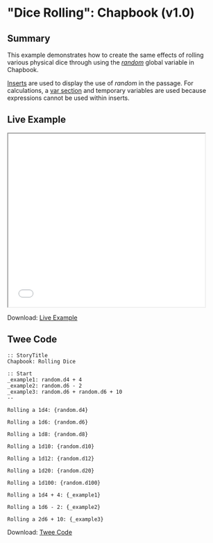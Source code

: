 # "Dice Rolling": Chapbook (v1.0)

## Summary

This example demonstrates how to create the same effects of rolling various physical dice through using the *[random](https://klembot.github.io/chapbook/guide/state/randomness.html)* global variable in Chapbook.

[Inserts](https://klembot.github.io/chapbook/guide/modifiers-and-inserts/) are used to display the use of *random* in the passage. For calculations, a [var section](https://klembot.github.io/chapbook/guide/state/the-vars-section.html) and temporary variables are used because expressions cannot be used within inserts.

## Live Example

<section>
<iframe src="chapbook_dicerolling_example.html" height=400 width=90%></iframe>

Download: <a href="chapbook_dicerolling_example.html" target="_blank">Live Example</a>
</section>

## Twee Code

```
:: StoryTitle
Chapbook: Rolling Dice

:: Start
_example1: random.d4 + 4
_example2: random.d6 - 2
_example3: random.d6 + random.d6 + 10
--

Rolling a 1d4: {random.d4}

Rolling a 1d6: {random.d6}

Rolling a 1d8: {random.d8}

Rolling a 1d10: {random.d10}

Rolling a 1d12: {random.d12}

Rolling a 1d20: {random.d20}

Rolling a 1d100: {random.d100}

Rolling a 1d4 + 4: {_example1}

Rolling a 1d6 - 2: {_example2}

Rolling a 2d6 + 10: {_example3}

```

Download: <a href="chapbook_dicerolling_twee.txt" target="_blank">Twee Code</a>
